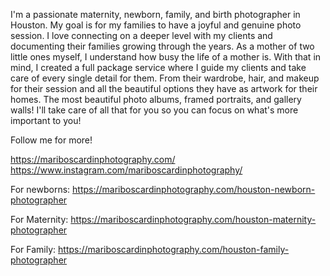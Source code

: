 I'm a passionate maternity, newborn, family, and birth photographer in Houston. My goal is for my families to have a joyful and genuine photo session. I love connecting on a deeper level with my clients and documenting their families growing through the years. As a mother of two little ones myself, I understand how busy the life of a mother is. With that in mind, I created a full package service where I guide my clients and take care of every single detail for them. From their wardrobe, hair, and makeup for their session and all the beautiful options they have as artwork for their homes. The most beautiful photo albums, framed portraits, and gallery walls! I'll take care of all that for you so you can focus on what's more important to you!

Follow me for more!

https://mariboscardinphotography.com/
https://www.instagram.com/mariboscardinphotography/

For newborns: 
https://mariboscardinphotography.com/houston-newborn-photographer

For Maternity: 
https://mariboscardinphotography.com/houston-maternity-photographer

For Family: 
https://mariboscardinphotography.com/houston-family-photographer
